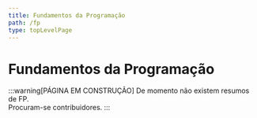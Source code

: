 ```yaml
---
title: Fundamentos da Programação
path: /fp
type: topLevelPage
---
```


# Fundamentos da Programação

:::warning[PÁGINA EM CONSTRUÇÃO]
De momento não existem resumos de FP.  
Procuram-se contribuidores.
:::
